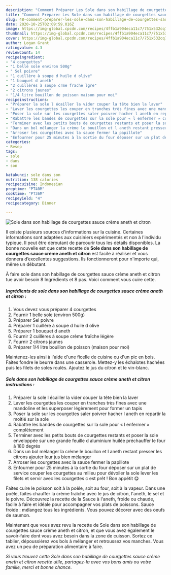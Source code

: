 ```yaml
---
description: "Comment Préparer Les Sole dans son habillage de courgettes sauce crème aneth et citron"
title: "Comment Préparer Les Sole dans son habillage de courgettes sauce crème aneth et citron"
slug: 48-comment-preparer-les-sole-dans-son-habillage-de-courgettes-sauce-creme-aneth-et-citron
date: 2020-10-25T02:09:59.016Z
image: https://img-global.cpcdn.com/recipes/4ffb1a904eca11c7/751x532cq70/sole-dans-son-habillage-de-courgettes-sauce-creme-aneth-et-citron-photo-principale-de-la-recette.jpg
thumbnail: https://img-global.cpcdn.com/recipes/4ffb1a904eca11c7/751x532cq70/sole-dans-son-habillage-de-courgettes-sauce-creme-aneth-et-citron-photo-principale-de-la-recette.jpg
cover: https://img-global.cpcdn.com/recipes/4ffb1a904eca11c7/751x532cq70/sole-dans-son-habillage-de-courgettes-sauce-creme-aneth-et-citron-photo-principale-de-la-recette.jpg
author: Logan Grant
ratingvalue: 4.3
reviewcount: 14
recipeingredient:
- "4 courgettes"
- "1 belle sole environ 500g"
- " Sel poivre"
- "1 cuillère à soupe d huile d olive"
- "1 bouquet d aneth"
- "2 cuillères à soupe crme frache lgre"
- "2 citrons jaunes"
- "1/4 litre bouillon de poisson maison pour moi"
recipeinstructions:
- "Préparer la sole l écailler la vider couper la tête bien la laver"
- "Laver les courgettes les couper en tranches très fines avec une mandoline et les superposer légèrement pour former un tapis"
- "Poser la sole sur les courgettes saler poivrer hacher l aneth en repartir la moitié sur la sole"
- "Rabattre les bandes de courgettes sur la sole pour « l enfermer » complètement"
- "Terminer avec les petits bouts de courgettes restants et poser la sole enveloppée sur une grande feuille d aluminium huilée préchauffer le four à 180 degrés"
- "Dans un bol mélanger la crème le bouillon et l aneth restant presser les citrons ajouter leur jus bien mélanger"
- "Arroser les courgettes avec la sauce fermer la papillote"
- "Enfourner pour 25 minutes à la sortie du four déposer sur un plat de service couper les courgettes au milieu pour dévoiler la sole lever les filets et servir avec les courgettes c est prêt ! Bon appétit 😋"
categories:
- Resep
tags:
- sole
- dans
- son

katakunci: sole dans son 
nutrition: 138 calories
recipecuisine: Indonesian
preptime: "PT40M"
cooktime: "PT36M"
recipeyield: "4"
recipecategory: Dinner

---
```



![Sole dans son habillage de courgettes sauce crème aneth et citron](https://img-global.cpcdn.com/recipes/4ffb1a904eca11c7/751x532cq70/sole-dans-son-habillage-de-courgettes-sauce-creme-aneth-et-citron-photo-principale-de-la-recette.jpg)

Il existe plusieurs sources d'informations sur la cuisine. Certaines informations sont adaptées aux cuisiniers expérimentés et non à l'individu typique. Il peut être déroutant de parcourir tous les détails disponibles. La bonne nouvelle est que cette recette de <strong> Sole dans son habillage de courgettes sauce crème aneth et citron </strong> est facile à réaliser et vous donnera d’excellentes suggestions. Ils fonctionneront pour n'importe qui, même un débutant.

<!--inarticleads1-->

À faire sole dans son habillage de courgettes sauce crème aneth et citron tue avoir besoin 8 Ingrédients et 8 pas. Voici comment vous cuire cette.

##### Ingrédients de sole dans son habillage de courgettes sauce crème aneth et citron :

1. Vous devez vous préparer 4 courgettes
1. Fournir 1 belle sole (environ 500g)
1. Préparer  Sel poivre
1. Préparer 1 cuillère à soupe d huile d olive
1. Préparer 1 bouquet d aneth
1. Fournir 2 cuillères à soupe crème fraîche légère
1. Fournir 2 citrons jaunes
1. Préparer 1/4 litre bouillon de poisson (maison pour moi)


Maintenez-les ainsi à l&#39;aide d&#39;une ficelle de cuisine ou d&#39;un pic en bois. Faites fondre le beurre dans une casserole. Mettez-y les échalotes hachées puis les filets de soles roulés. Ajoutez le jus du citron et le vin-blanc. 

<!--inarticleads2-->

##### Sole dans son habillage de courgettes sauce crème aneth et citron instructions :

1. Préparer la sole l écailler la vider couper la tête bien la laver
1. Laver les courgettes les couper en tranches très fines avec une mandoline et les superposer légèrement pour former un tapis
1. Poser la sole sur les courgettes saler poivrer hacher l aneth en repartir la moitié sur la sole
1. Rabattre les bandes de courgettes sur la sole pour « l enfermer » complètement
1. Terminer avec les petits bouts de courgettes restants et poser la sole enveloppée sur une grande feuille d aluminium huilée préchauffer le four à 180 degrés
1. Dans un bol mélanger la crème le bouillon et l aneth restant presser les citrons ajouter leur jus bien mélanger
1. Arroser les courgettes avec la sauce fermer la papillote
1. Enfourner pour 25 minutes à la sortie du four déposer sur un plat de service couper les courgettes au milieu pour dévoiler la sole lever les filets et servir avec les courgettes c est prêt ! Bon appétit 😋


Faites cuire le poisson soit à la poêle, soit au four, soit à la vapeur. Dans une poêle, faites chauffer la crème fraîche avec le jus de citron, l&#39;aneth, le sel et le poivre. Découvrez la recette de la Sauce à l&#39;aneth, froide ou chaude, facile à faire et idéale pour accompagner vos plats de poissons. Sauce froide : mélangez tous les ingrédients. Vous pouvez décorer avec des oeufs de saumon. 

<!--inarticleads1-->

<p>
Maintenant que vous avez revu la recette de Sole dans son habillage de courgettes sauce crème aneth et citron, et que vous avez également le savoir-faire dont vous avez besoin dans la zone de cuisson. Sortez ce tablier, dépoussiérez vos bols à mélanger et retroussez vos manches. Vous avez un peu de préparation alimentaire à faire.
</p>

<p>
<i>Si vous trouvez cette Sole dans son habillage de courgettes sauce crème aneth et citron recette utile, partagez-la avec vos bons amis ou votre famille, merci et bonne chance.</i>
</p>
